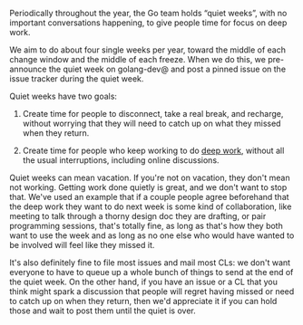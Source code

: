Periodically throughout the year, the Go team holds “quiet weeks”, with no important conversations happening, to give people time for focus on deep work. 

We aim to do about four single weeks per year, toward the middle of each change window and the middle of each freeze. When we do this, we pre-announce the quiet week on golang-dev@ and post a pinned issue on the issue tracker during the quiet week.

Quiet weeks have two goals:

1. Create time for people to disconnect, take a real break, and recharge, without worrying that they will need to catch up on what they missed when they return.

2. Create time for people who keep working to do [deep work](https://knowledge.wharton.upenn.edu/article/deep-work-the-secret-to-achieving-peak-productivity/), without all the usual interruptions, including online discussions.

Quiet weeks can mean vacation. If you're not on vacation, they don't mean not working. Getting work done quietly is great, and we don't want to stop that. We've used an example that if a couple people agree beforehand that the deep work they want to do next week is some kind of collaboration, like meeting to talk through a thorny design doc they are drafting, or pair programming sessions, that's totally fine, as long as that's how they both want to use the week and as long as no one else who would have wanted to be involved will feel like they missed it.

It's also definitely fine to file most issues and mail most CLs: we don't want everyone to have to queue up a whole bunch of things to send at the end of the quiet week. On the other hand, if you have an issue or a CL that you think might spark a discussion that people will regret having missed or need to catch up on when they return, then we'd appreciate it if you can hold those and wait to post them until the quiet is over.

